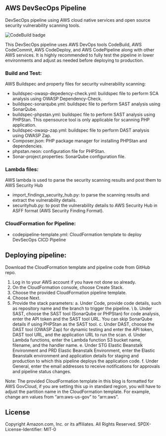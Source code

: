 ## AWS DevSecOps Pipeline

DevSecOps pipeline using AWS cloud native services and open source security vulnerability scanning tools.

![CodeBuild badge](https://codebuild.us-west-2.amazonaws.com/badges?uuid=eyJlbmNyeXB0ZWREYXRhIjoieDJkVmY0VXl2bVRjaFdBYkRzZExTNS9ZTUZVQXE4Sy9GMkh1dk1sOE54VkJKcEowOGdXcnJiZDlGL1RGeXJGUmR5UHlWT1psaks2N1dKbk5qUSt6L1BnPSIsIml2UGFyYW1ldGVyU3BlYyI6InhST3ZVeEZ6bkxLWC9IZG4iLCJtYXRlcmlhbFNldFNlcmlhbCI6MX0%3D&branch=master)

This DevSecOps pipeline uses AWS DevOps tools CodeBuild, AWS CodeCommit, AWS CodeDeploy, and AWS CodePipeline along with other AWS services.  It is highly recommended to fully test the pipeline in lower environments and adjust as needed before deploying to production.

### Build and Test: 

AWS Buildspec and property files for security vulnerability scanning:
* buildspec-owasp-depedency-check.yml: buildspec file to perform SCA analysis using OWASP Dependency-Check.
* buildspec-sonarqube.yml: buildspec file to perform SAST analysis using SonarQube.
* buildspec-phpstan.yml: buildspec file to perform SAST analysis using PHPStan. This opensource tool is only applicable for scanning PHP application.
* buildspec-owasp-zap.yml: buildspec file to perform DAST analysis using OWASP Zap.
* Composer.json: PHP package manager for installing PHPStan and dependencies.
* phpstan.neon: configuration file for PHPStan.
* Sonar-project.properties: SonarQube configuration file.

### Lambda files:
AWS lambda is used to parse the security scanning results and post them to AWS Security Hub

* import_findings_security_hub.py: to parse the scanning results and extract the vulnerability details.
* securityhub.py: to post the vulnerability details to AWS Security Hub in ASFF format (AWS Security Finding Format).

### CloudFormation for Pipeline:

* codepipeline-template.yml: CloudFormation template to deploy DevSecOps CICD Pipeline 

## Deploying pipeline:
Download the CloudFormation template and pipeline code from GitHub repo.

1.	Log in to your AWS account if you have not done so already. 
2.	On the CloudFormation console, choose Create Stack. 
3.	Choose the provided CloudFormation pipeline template. 
4.	Choose Next.
5.	Provide the stack parameters:
    a.	Under Code, provide code details, such as repository name and the branch to trigger the pipeline. \\
    b.	Under SAST, choose the SAST tool (SonarQube or PHPStan) for code analysis, enter the API token and the SAST tool URL. You can skip SonarQube details if using PHPStan as the SAST tool.
    c.	Under DAST, choose the DAST tool (OWASP Zap) for dynamic testing and enter the API token, DAST tool URL, and the application URL to run the scan.
    d.	Under Lambda functions, enter the Lambda function S3 bucket name, filename, and the handler name.
    e.	Under STG Elastic Beanstalk Environment and PRD Elastic Beanstalk Environment, enter the Elastic Beanstalk environment and application details for staging and production to which this pipeline deploys the application code. 
    f.	Under General, enter the email addresses to receive notifications for approvals and pipeline status changes. 


Note: The provided CloudFormation template in this blog is formatted for AWS GovCloud, if you are setting this up in standard region, you will have to adjust the partition name in the CloudFormation template. For example, change arn values from “arn:aws-us-gov” to “arn:aws”. 


## License

Copyright Amazon.com, Inc. or its affiliates. All Rights Reserved.
SPDX-License-Identifier: MIT-0
